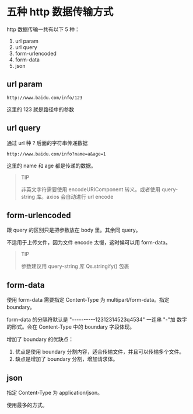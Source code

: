 # 五种 http 数据传输方式

http 数据传输一共有以下 5 种：

1. url param
2. url query
3. form-urlencoded
4. form-data
5. json

## url param

```
http://www.baidu.com/info/123
```

这里的 123 就是路径中的参数

## url query

通过 url 种 ? 后面的字符串传递数据

```
http://www.baidu.com/info?name=a&age=1
```

这里的 name 和 age 都是传递的数据。

> TIP
>
> 非英文字符需要使用 encodeURIComponent 转义。或者使用 query-string 库。axios 会自动进行 url encode

## form-urlencoded

跟 query 的区别只是把参数放在 body 里。其余同 query。

不适用于上传文件，因为文件 encode 太慢，这时候可以用 form-data。

> TIP
>
> 参数建议用 query-string 库 Qs.stringify() 包裹

## form-data

使用 form-data 需要指定 Content-Type 为 multipart/form-data。指定 boundary。

form-data 的分隔符默认是 "----------12312314523q4534" 一连串 "-"加 数字的形式。会在 Content-Type 中的 boundary 字段体现。

增加了 boundary 的优缺点：

1. 优点是使用 boundary 分割内容，适合传输文件，并且可以传输多个文件。
2. 缺点是增加了 boundary 分割，增加请求体。

## json

指定 Content-Type 为 application/json。

使用最多的方式。
